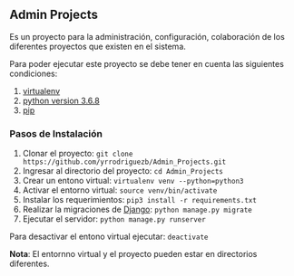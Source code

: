 ## Admin Projects

Es un proyecto para la administración, configuración, colaboración de los diferentes proyectos que existen en el sistema.

Para poder ejecutar este proyecto se debe tener en cuenta las siguientes condiciones:

  1. [virtualenv](https://virtualenv.pypa.io/en/latest/)
  2. [python version 3.6.8](https://www.python.org/downloads/release/python-368/)
  3. [pip](https://pypi.org/project/pip/)


### Pasos de Instalación
  1. Clonar el proyecto: `git clone https://github.com/yrrodriguezb/Admin_Projects.git`
  2. Ingresar al directorio del proyecto: `cd Admin_Projects`
  3. Crear un entono virtual: `virtualenv venv --python=python3`
  4. Activar el entorno virtual: `source venv/bin/activate`
  5. Instalar los requerimientos: `pip3 install -r requirements.txt`
  6. Realizar la migraciones de [Django](https://www.djangoproject.com/): `python manage.py migrate`
  7. Ejecutar el servidor: `python manage.py runserver`

Para desactivar el entono virtual ejecutar: `deactivate`

**Nota**: El entornno virtual y el proyecto pueden estar en directorios diferentes.
   